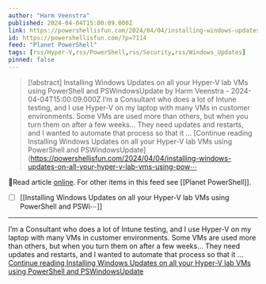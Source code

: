 ```yaml
---
author: "Harm Veenstra"
published: 2024-04-04T15:00:09.000Z
link: https://powershellisfun.com/2024/04/04/installing-windows-updates-on-all-your-hyper-v-lab-vms-using-powershell-and-pswindowsupdate/
id: https://powershellisfun.com/?p=7114
feed: "Planet PowerShell"
tags: [rss/Hyper-V,rss/PowerShell,rss/Security,rss/Windows_Updates]
pinned: false
---
```

> [!abstract] Installing Windows Updates on all your Hyper-V lab VMs using PowerShell and PSWindowsUpdate by Harm Veenstra - 2024-04-04T15:00:09.000Z
> I’m a Consultant who does a lot of Intune testing, and I use Hyper-V on my laptop with many VMs in customer environments. Some VMs are used more than others, but when you turn them on after a few weeks… They need updates and restarts, and I wanted to automate that process so that it … [Continue reading Installing Windows Updates on all your Hyper-V lab VMs using PowerShell and PSWindowsUpdate](https://powershellisfun.com/2024/04/04/installing-windows-updates-on-all-your-hyper-v-lab-vms-using-pow⋯

🔗Read article [online](https://powershellisfun.com/2024/04/04/installing-windows-updates-on-all-your-hyper-v-lab-vms-using-powershell-and-pswindowsupdate/). For other items in this feed see [[Planet PowerShell]].

- [ ] [[Installing Windows Updates on all your Hyper-V lab VMs using PowerShell and PSWi⋯]]
- - -
I’m a Consultant who does a lot of Intune testing, and I use Hyper-V on my laptop with many VMs in customer environments. Some VMs are used more than others, but when you turn them on after a few weeks… They need updates and restarts, and I wanted to automate that process so that it … [Continue reading Installing Windows Updates on all your Hyper-V lab VMs using PowerShell and PSWindowsUpdate](https://powershellisfun.com/2024/04/04/installing-windows-updates-on-all-your-hyper-v-lab-vms-using-powershell-and-pswindowsupdate/)

